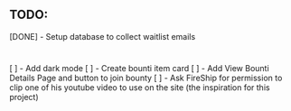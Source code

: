 ## TODO:

[DONE] - Setup database to collect waitlist emails

#

[ ] - Add dark mode
[ ] - Create bounti item card
[ ] - Add View Bounti Details Page and button to join bounty
[ ] - Ask FireShip for permission to clip one of his youtube video to use on the site (the inspiration for this project)
